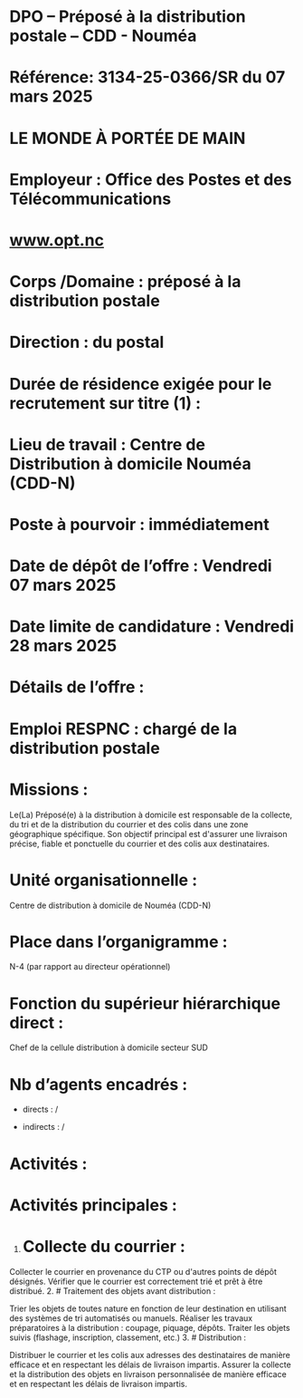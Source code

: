 # DPO – Préposé à la distribution postale – CDD - Nouméa

# Référence: 3134-25-0366/SR du 07 mars 2025

# LE MONDE À PORTÉE DE MAIN

# Employeur : Office des Postes et des Télécommunications

# www.opt.nc

# Corps /Domaine : préposé à la distribution postale

# Direction : du postal

# Durée de résidence exigée pour le recrutement sur titre (1) :

# Lieu de travail : Centre de Distribution à domicile Nouméa (CDD-N)

# Poste à pourvoir : immédiatement

# Date de dépôt de l’offre : Vendredi 07 mars 2025

# Date limite de candidature : Vendredi 28 mars 2025

# Détails de l’offre :

# Emploi RESPNC : chargé de la distribution postale

# Missions :

Le(La) Préposé(e) à la distribution à domicile est responsable de la collecte, du tri et de la distribution du courrier et des colis dans une zone géographique spécifique. Son objectif principal est d'assurer une livraison précise, fiable et ponctuelle du courrier et des colis aux destinataires.

# Unité organisationnelle :

Centre de distribution à domicile de Nouméa (CDD-N)

# Place dans l’organigramme :

N-4 (par rapport au directeur opérationnel)

# Fonction du supérieur hiérarchique direct :

Chef de la cellule distribution à domicile secteur SUD

# Nb d’agents encadrés :

- directs : /

- indirects : /

# Activités :

# Activités principales :

1. # Collecte du courrier :

Collecter le courrier en provenance du CTP ou d'autres points de dépôt désignés. Vérifier que le courrier est correctement trié et prêt à être distribué.
2. # Traitement des objets avant distribution :

Trier les objets de toutes nature en fonction de leur destination en utilisant des systèmes de tri automatisés ou manuels. Réaliser les travaux préparatoires à la distribution : coupage, piquage, dépôts. Traiter les objets suivis (flashage, inscription, classement, etc.)
3. # Distribution :

Distribuer le courrier et les colis aux adresses des destinataires de manière efficace et en respectant les délais de livraison impartis. Assurer la collecte et la distribution des objets en livraison personnalisée de manière efficace et en respectant les délais de livraison impartis.